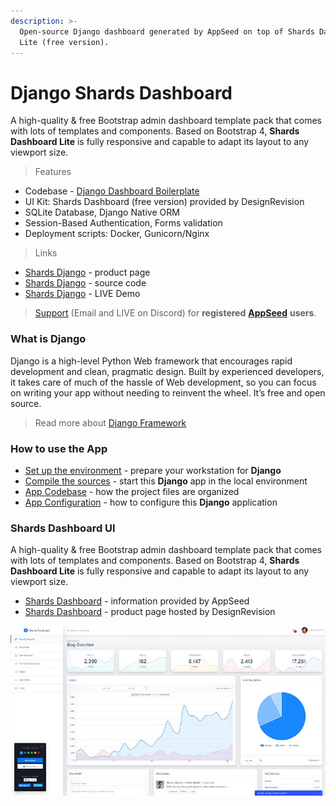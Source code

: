 ```yaml
---
description: >-
  Open-source Django dashboard generated by AppSeed on top of Shards Dashboard
  Lite (free version).
---
```


# Django Shards Dashboard

A high-quality & free Bootstrap admin dashboard template pack that comes with lots of templates and components. Based on Bootstrap 4, **Shards Dashboard Lite** is fully responsive and capable to adapt its layout to any viewport size. 

> Features

* Codebase - [Django Dashboard Boilerplate](../../boilerplate-code/django-dashboard.md)
* UI Kit: Shards Dashboard \(free version\) provided by DesignRevision  
* SQLite Database, Django Native ORM
* Session-Based Authentication, Forms validation
* Deployment scripts: Docker, Gunicorn/Nginx 

> Links

* [Shards Django](https://appseed.us/admin-dashboards/django-dashboard-shards) - product page
* [Shards Django](https://github.com/app-generator/django-dashboard-shards) - source code
* [Shards Django](https://django-dashboard-shards.appseed.us/) - LIVE Demo 

> [Support](https://appseed.us/support) \(Email and LIVE on Discord\) for **registered** [**AppSeed**](https://appseed.us/) **users**.



### What is Django

Django is a high-level Python Web framework that encourages rapid development and clean, pragmatic design. Built by experienced developers, it takes care of much of the hassle of Web development, so you can focus on writing your app without needing to reinvent the wheel. It’s free and open source.

> Read more about [Django Framework](../../content/what-is/django.md)



### How to use the App

* [Set up the environment](../../boilerplate-code/django-dashboard.md#environment-1) - prepare your workstation for **Django**
* [Compile the sources](../../boilerplate-code/django-dashboard.md#build-the-app-1) - start this **Django** app in the local environment
* [App Codebase](../../boilerplate-code/django-dashboard.md#app-codebase) - how the project files are organized
* [App Configuration](../../boilerplate-code/django-dashboard.md#app-configuration) - how to configure this **Django** application



### Shards Dashboard UI

A high-quality & free Bootstrap admin dashboard template pack that comes with lots of templates and components. Based on Bootstrap 4, **Shards Dashboard Lite** is fully responsive and capable to adapt its layout to any viewport size.

* [Shards Dashboard](../../content/bootstrap-template/shards-dashboard.md) - information provided by AppSeed
* [Shards Dashboard](https://designrevision.com/downloads/shards-dashboard-lite/) - product page hosted by DesignRevision

![Shards Dashboard - Free Bootstrap Template.](../../.gitbook/assets/shards-dashboard.jpg)

